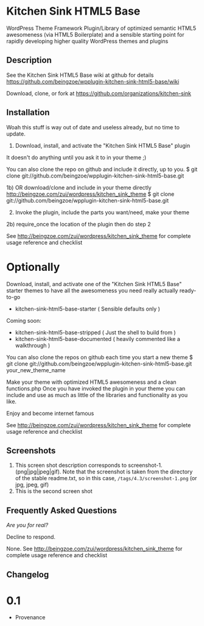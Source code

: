 # Kitchen Sink HTML5 Base #

WordPress Theme Framework Plugin/Library of optimized semantic HTML5 awesomeness
(via HTML5 Boilerplate) and a sensible starting point for rapidly developing
higher quality WordPress themes and plugins


## Description ##

See the Kitchen Sink HTML5 Base wiki at github for details
https://github.com/beingzoe/wpplugin-kitchen-sink-html5-base/wiki

Download, clone, or fork at https://github.com/organizations/kitchen-sink



## Installation ##

Woah this stuff is way out of date and useless already, but no time to update.


1) Download, install, and activate the "Kitchen Sink HTML5 Base" plugin

It doesn't do anything until you ask it to in your theme ;)

You can also clone the repo on github and include it directly, up to you.
$ git clone git://github.com/beingzoe/wpplugin-kitchen-sink-html5-base.git

1b) OR download/clone and include in your theme directly
http://beingzoe.com/zui/wordpress/kitchen_sink_theme
$ git clone git://github.com/beingzoe/wpplugin-kitchen-sink-html5-base.git

2) Invoke the plugin, include the parts you want/need, make your theme

2b) require_once the location of the plugin then do step 2

See http://beingzoe.com/zui/wordpress/kitchen_sink_theme for complete usage reference and checklist

# Optionally #

Download, install, and activate one of the "Kitchen Sink HTML5 Base" starter themes
to have all the awesomeness you need really actually ready-to-go

* kitchen-sink-html5-base-starter       ( Sensible defaults only )

Coming soon:

* kitchen-sink-html5-base-stripped      ( Just the shell to build from )
* kitchen-sink-html5-base-documented    ( heavily commented like a walkthrough )

You can also clone the repos on github each time you start a new theme
$ git clone git://github.com/beingzoe/wpplugin-kitchen-sink-html5-base.git your_new_theme_name


Make your theme with optimized HTML5 awesomeness and a clean functions.php
Once you have invoked the plugin in your theme you can include and use as much
as little of the libraries and functionality as you like.

Enjoy and become internet famous

See http://beingzoe.com/zui/wordpress/kitchen_sink_theme for complete usage reference and checklist



## Screenshots ##

1. This screen shot description corresponds to screenshot-1.(png|jpg|jpeg|gif). Note that the screenshot is taken from
the directory of the stable readme.txt, so in this case, `/tags/4.3/screenshot-1.png` (or jpg, jpeg, gif)
2. This is the second screen shot



## Frequently Asked Questions ##

*Are you for real?*

Decline to respond.

None. See http://beingzoe.com/zui/wordpress/kitchen_sink_theme for complete usage reference and checklist



## Changelog ##

# 0.1 #

* Provenance

